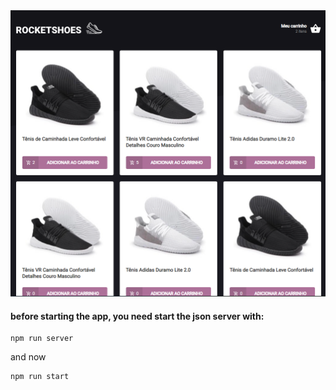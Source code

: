 <img src="print.png">

#### before starting the app, you need start the json server with:

```
npm run server

```

and now

```
npm run start

```
